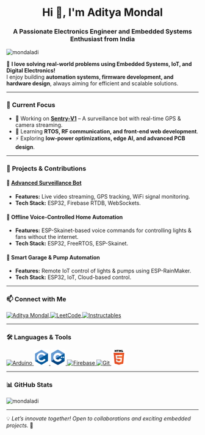 <h1 align="center">Hi 👋, I'm Aditya Mondal</h1>
<h3 align="center">A Passionate Electronics Engineer and Embedded Systems Enthusiast from India</h3>

<p align="left"> <img src="https://komarev.com/ghpvc/?username=mondaladi&label=Profile%20views&color=0e75b6&style=flat" alt="mondaladi" /> </p>

🔧 **I love solving real-world problems using Embedded Systems, IoT, and Digital Electronics!**  
I enjoy building **automation systems, firmware development, and hardware design**, always aiming for efficient and scalable solutions.

---

### 🚀 **Current Focus**
- 🔭 Working on **[Sentry-V1](https://github.com/mondaladi/Sentry-V1)** – A surveillance bot with real-time GPS & camera streaming.
- 🌱 Learning **RTOS, RF communication, and front-end web development**.
- ⚡ Exploring **low-power optimizations, edge AI, and advanced PCB design**.

---

### 📌 **Projects & Contributions**
#### 🔹 **[Advanced Surveillance Bot](https://github.com/mondaladi)**
  - **Features:** Live video streaming, GPS tracking, WiFi signal monitoring.
  - **Tech Stack:** ESP32, Firebase RTDB, WebSockets.

#### 🔹 **Offline Voice-Controlled Home Automation**
  - **Features:** ESP-Skainet-based voice commands for controlling lights & fans without the internet.
  - **Tech Stack:** ESP32, FreeRTOS, ESP-Skainet.

#### 🔹 **Smart Garage & Pump Automation**
  - **Features:** Remote IoT control of lights & pumps using ESP-RainMaker.
  - **Tech Stack:** ESP32, IoT, Cloud-based control.

---

### 📫 **Connect with Me**
<p align="left">
  <a href="https://www.linkedin.com/in/aditya-mondal2002/" target="blank">
    <img align="center" src="https://raw.githubusercontent.com/rahuldkjain/github-profile-readme-generator/master/src/images/icons/Social/linked-in-alt.svg" alt="Aditya Mondal" height="30" width="40" />
  </a>
  <a href="https://leetcode.com/m_adi/" target="blank">
    <img align="center" src="https://raw.githubusercontent.com/rahuldkjain/github-profile-readme-generator/master/src/images/icons/Social/leet-code.svg" alt="LeetCode" height="30" width="40" />
  </a>
  <a href="https://www.instructables.com/member/mondaladi/" target="blank">
    <img align="center" src="https://upload.wikimedia.org/wikipedia/commons/9/94/Instructables_logo.svg" alt="Instructables" height="30" width="40" />
  </a>
</p>

---

### 🛠 **Languages & Tools**
<p align="left">
  <a href="https://www.arduino.cc/" target="_blank" rel="noreferrer">
    <img src="https://cdn.worldvectorlogo.com/logos/arduino-1.svg" alt="Arduino" width="40" height="40"/>
  </a>
  <a href="https://www.cprogramming.com/" target="_blank" rel="noreferrer">
    <img src="https://raw.githubusercontent.com/devicons/devicon/master/icons/c/c-original.svg" alt="C" width="40" height="40"/>
  </a>
  <a href="https://www.w3schools.com/cpp/" target="_blank" rel="noreferrer">
    <img src="https://raw.githubusercontent.com/devicons/devicon/master/icons/cplusplus/cplusplus-original.svg" alt="C++" width="40" height="40"/>
  </a>
  <a href="https://firebase.google.com/" target="_blank" rel="noreferrer">
    <img src="https://www.vectorlogo.zone/logos/firebase/firebase-icon.svg" alt="Firebase" width="40" height="40"/>
  </a>
  <a href="https://git-scm.com/" target="_blank" rel="noreferrer">
    <img src="https://www.vectorlogo.zone/logos/git-scm/git-scm-icon.svg" alt="Git" width="40" height="40"/>
  </a>
  <a href="https://www.w3.org/html/" target="_blank" rel="noreferrer">
    <img src="https://raw.githubusercontent.com/devicons/devicon/master/icons/html5/html5-original-wordmark.svg" alt="HTML5" width="40" height="40"/>
  </a>
</p>

---

### 📊 **GitHub Stats**
<p><img align="center" src="https://github-readme-stats.vercel.app/api/top-langs?username=mondaladi&show_icons=true&locale=en&layout=compact" alt="mondaladi" /></p>

---

💡 *Let’s innovate together! Open to collaborations and exciting embedded projects.* 🚀  
